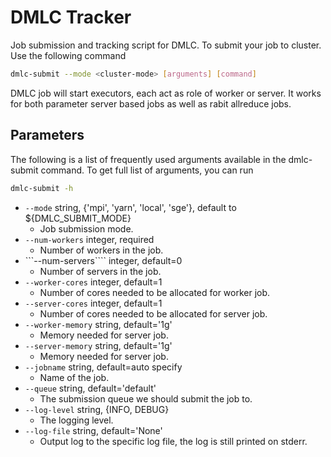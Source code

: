 DMLC Tracker
============
Job submission and tracking script for DMLC. To submit your job to cluster.
Use the following command

```bash
dmlc-submit --mode <cluster-mode> [arguments] [command]
```

DMLC job will start executors, each act as role of worker or server.
It works for both parameter server based jobs as well as rabit allreduce jobs.

Parameters
----------
The following is a list of frequently used arguments available in the dmlc-submit command.
To get full list of arguments, you can run
```bash
dmlc-submit -h
```

- ```--mode``` string, {'mpi', 'yarn', 'local',  'sge'}, default to ${DMLC_SUBMIT_MODE}
  - Job submission mode.
- ```--num-workers``` integer, required
  - Number of workers in the job.
- ```--num-servers```` integer, default=0
  - Number of servers in the job.
- ```--worker-cores``` integer, default=1
  - Number of cores needed to be allocated for worker job.
- ```--server-cores``` integer, default=1
  -  Number of cores needed to be allocated for server job.
- ```--worker-memory``` string, default='1g'
  - Memory needed for server job.
- ```--server-memory``` string, default='1g'
  - Memory needed for server job.
- ```--jobname``` string, default=auto specify
  - Name of the job.
- ```--queue``` string, default='default'
  - The submission queue we should submit the job to.
- ```--log-level``` string, {INFO, DEBUG}
  - The logging level.
- ```--log-file``` string, default='None'
  - Output log to the specific log file, the log is still printed on stderr.

